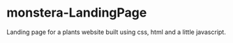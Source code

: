 # monstera-LandingPage
Landing page for a plants website built using css, html and a little  javascript.
